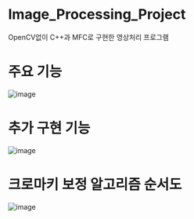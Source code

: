# Image_Processing_Project
OpenCV없이 C++과 MFC로 구현한 영상처리 프로그램

# 주요 기능
![image](https://github.com/user-attachments/assets/4dbb25a5-53b2-40c5-b721-c336687db512)

# 추가 구현 기능
![image](https://github.com/user-attachments/assets/5136e131-bd23-4512-81e7-cf617a8c1d0c)

# 크로마키 보정 알고리즘 순서도
![image](https://github.com/user-attachments/assets/e4eb0f51-baf0-424d-b437-0797af8be247)
